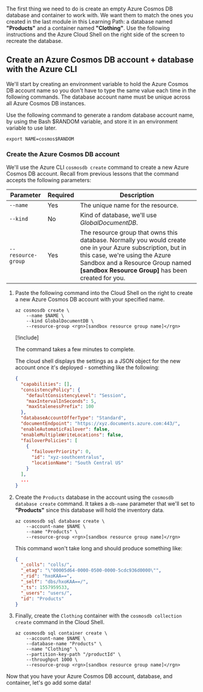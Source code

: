 The first thing we need to do is create an empty Azure Cosmos DB database and container to work with. We want them to match the ones you created in the last module in this Learning Path: a database named **"Products"** and a container named **"Clothing"**. Use the following instructions and the Azure Cloud Shell on the right side of the screen to recreate the database.

## Create an Azure Cosmos DB account + database with the Azure CLI

We'll start by creating an environment variable to hold the Azure Cosmos DB account name so you don't have to type the same value each time in the following commands. The database account name must be unique across all Azure Cosmos DB instances.

Use the following command to generate a random database account name, by using the Bash $RANDOM variable, and store it in an environment variable to use later. 

```azurecli
export NAME=cosmos$RANDOM
```

### Create the Azure Cosmos DB account

We'll use the Azure CLI `cosmosdb create` command to create a new Azure Cosmos DB account. Recall from previous lessons that the command accepts the following parameters:

| Parameter | Required | Description |
|---|---|---|
| `--name`  | Yes | The unique name for the resource. |
| `--kind`  | No | Kind of database, we'll use _GlobalDocumentDB_. |
| `--resource-group` | Yes | The resource group that owns this database. Normally you would create one in your Azure subscription, but in this case, we're using the Azure Sandbox and a Resource Group named **<rgn>[sandbox Resource Group]</rgn>** has been created for you. |

1. Paste the following command into the Cloud Shell on the right to create a new Azure Cosmos DB account with your specified name.

    ```azurecli
    az cosmosdb create \
        --name $NAME \
        --kind GlobalDocumentDB \
        --resource-group <rgn>[sandbox resource group name]</rgn>
    ```

    [!include[](../../../includes/azure-cloudshell-copy-paste-tip.md)]

    The command takes a few minutes to complete.

    The cloud shell displays the settings as a JSON object for the new account once it's deployed - something like the following:

    ```json
    {
      "capabilities": [],
      "consistencyPolicy": {
        "defaultConsistencyLevel": "Session",
        "maxIntervalInSeconds": 5,
        "maxStalenessPrefix": 100
      },
      "databaseAccountOfferType": "Standard",
      "documentEndpoint": "https://xyz.documents.azure.com:443/",
      "enableAutomaticFailover": false,
      "enableMultipleWriteLocations": false,
      "failoverPolicies": [
        {
          "failoverPriority": 0,
          "id": "xyz-southcentralus",
          "locationName": "South Central US"
        }
      ],
      ...
    }
    ```

1. Create the `Products` database in the account using the `cosmosdb database create` command. It takes a `db-name` parameter that we'll set to **"Products"** since this database will hold the inventory data.

    ```azurecli
    az cosmosdb sql database create \
        --account-name $NAME \
        --name "Products" \
        --resource-group <rgn>[sandbox resource group name]</rgn>
    ```

    This command won't take long and should produce something like:

    ```json
    {
      "_colls": "colls/",
      "_etag": "\"00005d64-0000-0500-0000-5cdc936d0000\"",
      "_rid": "hxoKAA==",
      "_self": "dbs/hxoKAA==/",
      "_ts": 1557959533,
      "_users": "users/",
      "id": "Products"
    }
    ```

1. Finally, create the `Clothing` container with the `cosmosdb collection create` command in the Cloud Shell.

    ```azurecli
    az cosmosdb sql container create \
        --account-name $NAME \
        --database-name "Products" \
        --name "Clothing" \
        --partition-key-path "/productId" \
        --throughput 1000 \
        --resource-group <rgn>[sandbox resource group name]</rgn>
    ```

Now that you have your Azure Cosmos DB account, database, and container, let's go add some data!
